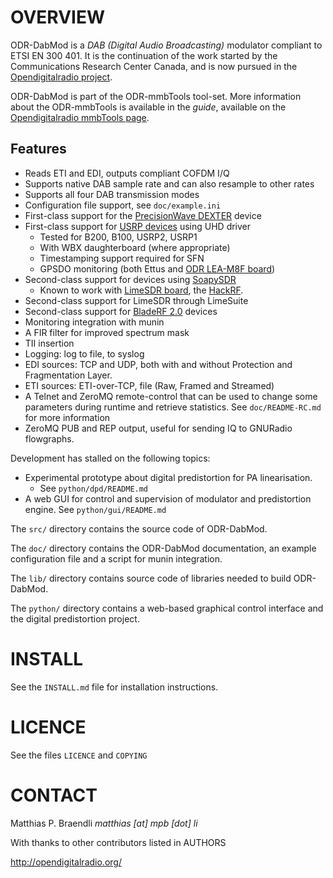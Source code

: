 OVERVIEW
========
ODR-DabMod is a *DAB (Digital Audio Broadcasting)* modulator compliant
to ETSI EN 300 401. It is the continuation of the work started by
the Communications Research Center Canada, and is now pursued in the
[Opendigitalradio project](http://opendigitalradio.org).

ODR-DabMod is part of the ODR-mmbTools tool-set. More information about the
ODR-mmbTools is available in the *guide*, available on the
[Opendigitalradio mmbTools page](http://www.opendigitalradio.org/mmbtools).

Features
--------

- Reads ETI and EDI, outputs compliant COFDM I/Q
- Supports native DAB sample rate and can also resample to other rates
- Supports all four DAB transmission modes
- Configuration file support, see `doc/example.ini`
- First-class support for the [PrecisionWave DEXTER](https://precisionwave.com/products/dexter) device
- First-class support for [USRP devices](https://www.ettus.com/product) using UHD driver
  - Tested for B200, B100, USRP2, USRP1
  - With WBX daughterboard (where appropriate)
  - Timestamping support required for SFN
  - GPSDO monitoring (both Ettus and [ODR LEA-M8F board](http://www.opendigitalradio.org/lea-m8f-gpsdo))
- Second-class support for devices using [SoapySDR](https://github.com/pothosware/SoapySDR/wiki)
  - Known to work with [LimeSDR board](https://myriadrf.org/projects/limesdr/), the [HackRF](https://greatscottgadgets.com/hackrf/).
- Second-class support for LimeSDR through LimeSuite
- Second-class support for [BladeRF 2.0](https://www.nuand.com/bladerf-2-0-micro/) devices
- Monitoring integration with munin
- A FIR filter for improved spectrum mask
- TII insertion
- Logging: log to file, to syslog
- EDI sources: TCP and UDP, both with and without Protection and Fragmentation Layer.
- ETI sources: ETI-over-TCP, file (Raw, Framed and Streamed)
- A Telnet and ZeroMQ remote-control that can be used to change
  some parameters during runtime and retrieve statistics.
  See `doc/README-RC.md` for more information
- ZeroMQ PUB and REP output, useful for sending IQ to GNURadio flowgraphs.

Development has stalled on the following topics:
- Experimental prototype about digital predistortion for PA linearisation.
  - See `python/dpd/README.md`
- A web GUI for control and supervision of modulator and predistortion engine. See `python/gui/README.md`

The `src/` directory contains the source code of ODR-DabMod.

The `doc/` directory contains the ODR-DabMod documentation, an example
configuration file and a script for munin integration.

The `lib/` directory contains source code of libraries needed to build
ODR-DabMod.

The `python/` directory contains a web-based graphical control interface and
the digital predistortion project.

INSTALL
=======
See the `INSTALL.md` file for installation instructions.

LICENCE
=======
See the files `LICENCE` and `COPYING`

CONTACT
=======
Matthias P. Braendli *matthias [at] mpb [dot] li*

With thanks to other contributors listed in AUTHORS

http://opendigitalradio.org/
